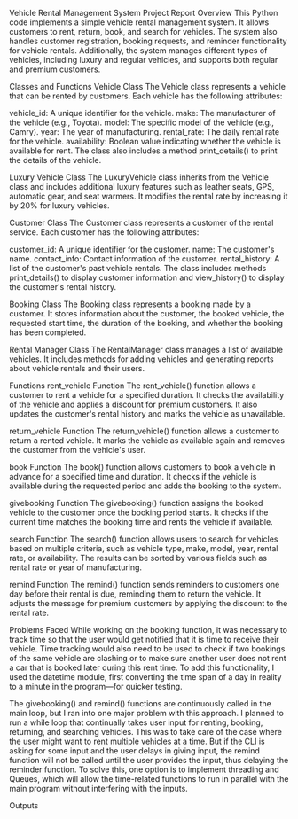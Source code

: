 Vehicle Rental Management System Project Report
Overview
This Python code implements a simple vehicle rental management system. It allows customers to rent, return, book, and search for vehicles. The system also handles customer registration, booking requests, and reminder functionality for vehicle rentals. Additionally, the system manages different types of vehicles, including luxury and regular vehicles, and supports both regular and premium customers.

Classes and Functions
Vehicle Class
The Vehicle class represents a vehicle that can be rented by customers. Each vehicle has the following attributes:

vehicle_id: A unique identifier for the vehicle.
make: The manufacturer of the vehicle (e.g., Toyota).
model: The specific model of the vehicle (e.g., Camry).
year: The year of manufacturing.
rental_rate: The daily rental rate for the vehicle.
availability: Boolean value indicating whether the vehicle is available for rent.
The class also includes a method print_details() to print the details of the vehicle.

Luxury Vehicle Class
The LuxuryVehicle class inherits from the Vehicle class and includes additional luxury features such as leather seats, GPS, automatic gear, and seat warmers. It modifies the rental rate by increasing it by 20% for luxury vehicles.

Customer Class
The Customer class represents a customer of the rental service. Each customer has the following attributes:

customer_id: A unique identifier for the customer.
name: The customer's name.
contact_info: Contact information of the customer.
rental_history: A list of the customer's past vehicle rentals.
The class includes methods print_details() to display customer information and view_history() to display the customer's rental history.

Booking Class
The Booking class represents a booking made by a customer. It stores information about the customer, the booked vehicle, the requested start time, the duration of the booking, and whether the booking has been completed.

Rental Manager Class
The RentalManager class manages a list of available vehicles. It includes methods for adding vehicles and generating reports about vehicle rentals and their users.

Functions
rent_vehicle Function
The rent_vehicle() function allows a customer to rent a vehicle for a specified duration. It checks the availability of the vehicle and applies a discount for premium customers. It also updates the customer's rental history and marks the vehicle as unavailable.

return_vehicle Function
The return_vehicle() function allows a customer to return a rented vehicle. It marks the vehicle as available again and removes the customer from the vehicle's user.

book Function
The book() function allows customers to book a vehicle in advance for a specified time and duration. It checks if the vehicle is available during the requested period and adds the booking to the system.

givebooking Function
The givebooking() function assigns the booked vehicle to the customer once the booking period starts. It checks if the current time matches the booking time and rents the vehicle if available.

search Function
The search() function allows users to search for vehicles based on multiple criteria, such as vehicle type, make, model, year, rental rate, or availability. The results can be sorted by various fields such as rental rate or year of manufacturing.

remind Function
The remind() function sends reminders to customers one day before their rental is due, reminding them to return the vehicle. It adjusts the message for premium customers by applying the discount to the rental rate.

Problems Faced
While working on the booking function, it was necessary to track time so that the user would get notified that it is time to receive their vehicle. Time tracking would also need to be used to check if two bookings of the same vehicle are clashing or to make sure another user does not rent a car that is booked later during this rent time. To add this functionality, I used the datetime module, first converting the time span of a day in reality to a minute in the program—for quicker testing.

The givebooking() and remind() functions are continuously called in the main loop, but I ran into one major problem with this approach. I planned to run a while loop that continually takes user input for renting, booking, returning, and searching vehicles. This was to take care of the case where the user might want to rent multiple vehicles at a time. But if the CLI is asking for some input and the user delays in giving input, the remind function will not be called until the user provides the input, thus delaying the reminder function. To solve this, one option is to implement threading and Queues, which will allow the time-related functions to run in parallel with the main program without interfering with the inputs.

Outputs

